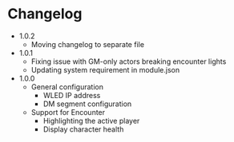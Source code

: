 # Changelog
- 1.0.2
  - Moving changelog to separate file
- 1.0.1
  - Fixing issue with GM-only actors breaking encounter lights
  - Updating system requirement in module.json
- 1.0.0
  - General configuration
    - WLED IP address
    - DM segment configuration
  - Support for Encounter
    - Highlighting the active player
    - Display character health